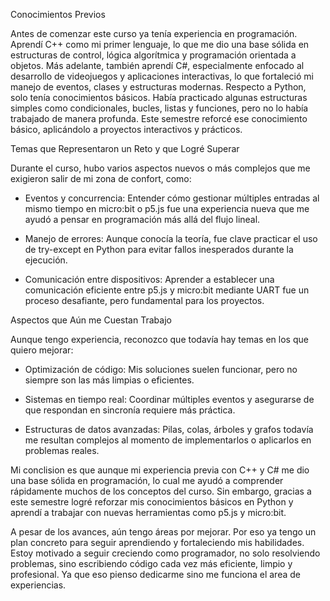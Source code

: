 Conocimientos Previos

Antes de comenzar este curso ya tenía experiencia en programación. Aprendí C++ como mi primer lenguaje, lo que me dio una base sólida en estructuras de control, lógica algorítmica y programación orientada a objetos. Más adelante, también aprendí C#, especialmente enfocado al desarrollo de videojuegos y aplicaciones interactivas, lo que fortaleció mi manejo de eventos, clases y estructuras modernas.
Respecto a Python, solo tenía conocimientos básicos. Había practicado algunas estructuras simples como condicionales, bucles, listas y funciones, pero no lo había trabajado de manera profunda. Este semestre reforcé ese conocimiento básico, aplicándolo a proyectos interactivos y prácticos.

Temas que Representaron un Reto y que Logré Superar

Durante el curso, hubo varios aspectos nuevos o más complejos que me exigieron salir de mi zona de confort, como:

* Eventos y concurrencia: Entender cómo gestionar múltiples entradas al mismo tiempo en micro:bit o p5.js fue una experiencia nueva que me ayudó a pensar en programación más allá del flujo lineal.

* Manejo de errores: Aunque conocía la teoría, fue clave practicar el uso de try-except en Python para evitar fallos inesperados durante la ejecución.

* Comunicación entre dispositivos: Aprender a establecer una comunicación eficiente entre p5.js y micro:bit mediante UART fue un proceso desafiante, pero fundamental para los proyectos.

Aspectos que Aún me Cuestan Trabajo

Aunque tengo experiencia, reconozco que todavía hay temas en los que quiero mejorar:

* Optimización de código: Mis soluciones suelen funcionar, pero no siempre son las más limpias o eficientes.

* Sistemas en tiempo real: Coordinar múltiples eventos y asegurarse de que respondan en sincronía requiere más práctica.

* Estructuras de datos avanzadas: Pilas, colas, árboles y grafos todavía me resultan complejos al momento de implementarlos o aplicarlos en problemas reales.

Mi conclision es que aunque mi experiencia previa con C++ y C# me dio una base sólida en programación, lo cual me ayudó a comprender rápidamente muchos de los conceptos del curso. Sin embargo, gracias a este semestre logré reforzar mis conocimientos básicos en Python y aprendí a trabajar con nuevas herramientas como p5.js y micro:bit.

A pesar de los avances, aún tengo áreas por mejorar. Por eso ya tengo un plan concreto para seguir aprendiendo y fortaleciendo mis habilidades. Estoy motivado a seguir creciendo como programador, no solo resolviendo problemas, sino escribiendo código cada vez más eficiente, limpio y profesional. Ya que eso pienso dedicarme sino me funciona el area de experiencias.

























